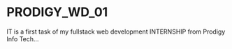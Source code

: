 # PRODIGY_WD_01
IT is a first task of my fullstack web development INTERNSHIP from Prodigy Info Tech...
